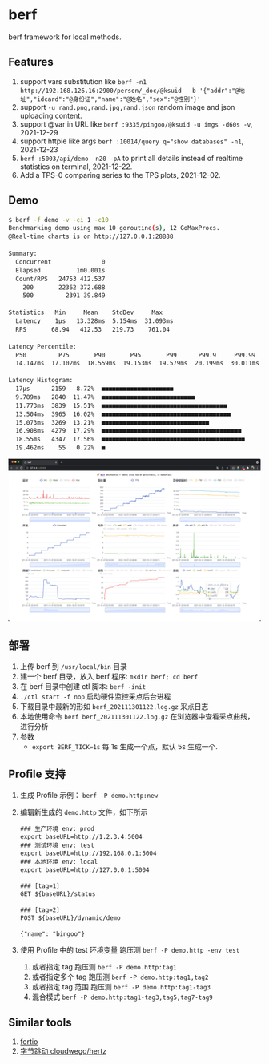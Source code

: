 # berf

berf framework for local methods.

## Features

1. support vars substitution like `berf -n1 http://192.168.126.16:2900/person/_doc/@ksuid  -b '{"addr":"@地址","idcard":"@身份证","name":"@姓名","sex":"@性别"}'`
2. support `-u rand.png,rand.jpg,rand.json` random image and json uploading content.
3. support @var in URL like `berf :9335/pingoo/@ksuid -u imgs -d60s -v`, 2021-12-29
4. support httpie like args `berf :10014/query q="show databases" -n1`, 2021-12-23
5. `berf :5003/api/demo -n20 -pA` to print all details instead of realtime statistics on terminal, 2021-12-22.
6. Add a TPS-0 comparing series to the TPS plots, 2021-12-02.

## Demo

```sh
$ berf -f demo -v -ci 1 -c10
Benchmarking demo using max 10 goroutine(s), 12 GoMaxProcs.
@Real-time charts is on http://127.0.0.1:28888

Summary:
  Concurrent              0
  Elapsed          1m0.001s
  Count/RPS   24753 412.537
    200       22362 372.688
    500         2391 39.849

Statistics   Min     Mean    StdDev     Max
  Latency    1µs   13.328ms  5.154ms  31.093ms
  RPS       68.94   412.53   219.73    761.04

Latency Percentile:
  P50         P75       P90       P95       P99      P99.9     P99.99
  14.147ms  17.102ms  18.559ms  19.153ms  19.579ms  20.199ms  30.011ms

Latency Histogram:
  17µs      2159   8.72%  ■■■■■■■■■■■■■■■■■■■■
  9.789ms   2840  11.47%  ■■■■■■■■■■■■■■■■■■■■■■■■■■
  11.773ms  3839  15.51%  ■■■■■■■■■■■■■■■■■■■■■■■■■■■■■■■■■■■
  13.504ms  3965  16.02%  ■■■■■■■■■■■■■■■■■■■■■■■■■■■■■■■■■■■■
  15.073ms  3269  13.21%  ■■■■■■■■■■■■■■■■■■■■■■■■■■■■■■
  16.908ms  4279  17.29%  ■■■■■■■■■■■■■■■■■■■■■■■■■■■■■■■■■■■■■■■
  18.55ms   4347  17.56%  ■■■■■■■■■■■■■■■■■■■■■■■■■■■■■■■■■■■■■■■■
  19.462ms    55   0.22%  ■
```

![img.png](_doc/img.png)

## 部署

1. 上传 berf 到 `/usr/local/bin` 目录
2. 建一个 berf 目录，放入 berf 程序: `mkdir berf; cd berf`
3. 在 berf 目录中创建 ctl 脚本: `berf -init`
4. `./ctl start -f nop` 启动硬件监控采点后台进程
5. 下载目录中最新的形如 `berf_202111301122.log.gz` 采点日志
6. 本地使用命令 `berf berf_202111301122.log.gz` 在浏览器中查看采点曲线，进行分析
7. 参数
    - `export BERF_TICK=1s` 每 1s 生成一个点，默认 5s 生成一个.

## Profile 支持

1. 生成 Profile 示例： `berf -P demo.http:new`
2. 编辑新生成的 `demo.http` 文件，如下所示

   ```
   ### 生产环境 env: prod
   export baseURL=http://1.2.3.4:5004
   ### 测试环境 env: test
   export baseURL=http://192.168.0.1:5004
   ### 本地环境 env: local
   export baseURL=http://127.0.0.1:5004
   
   ### [tag=1]
   GET ${baseURL}/status
   
   ### [tag=2]
   POST ${baseURL}/dynamic/demo
   
   {"name": "bingoo"}
   ```

3. 使用 Profile 中的 test 环境变量 跑压测 `berf -P demo.http -env test`
   1. 或者指定 tag 跑压测 `berf -P demo.http:tag1`
   2. 或者指定多个 tag 跑压测 `berf -P demo.http:tag1,tag2`
   3. 或者指定 tag 范围 跑压测 `berf -P demo.http:tag1-tag3`
   4. 混合模式 `berf -P demo.http:tag1-tag3,tag5,tag7-tag9`

## Similar tools

1. [fortio](https://github.com/fortio/fortio)
2. [字节跳动 cloudwego/hertz](https://github.com/cloudwego/hertz)
